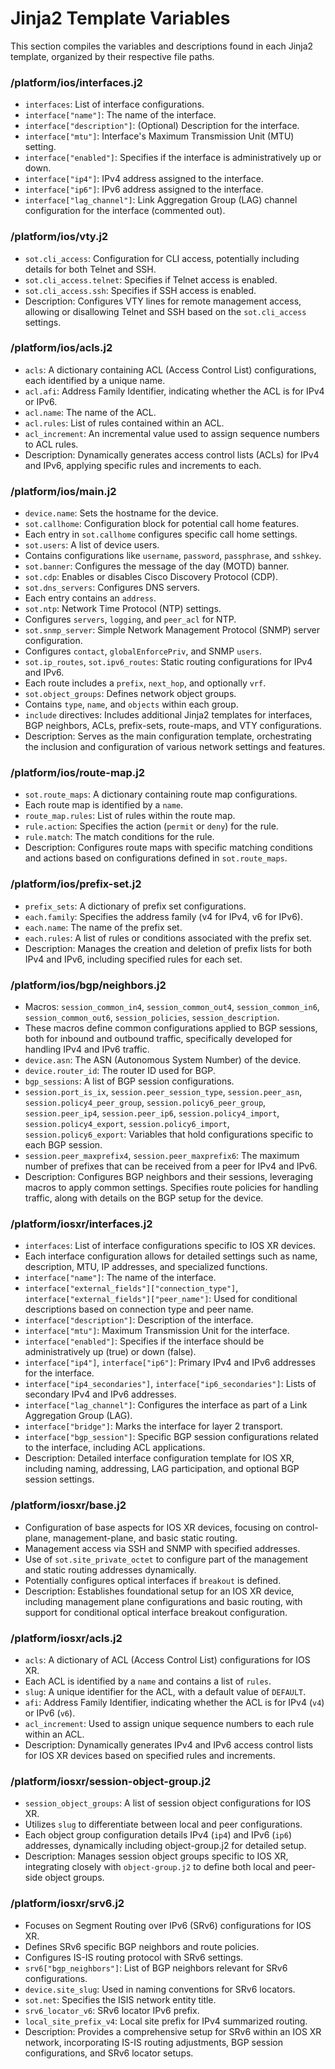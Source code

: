 # Jinja2 Template Variables

This section compiles the variables and descriptions found in each Jinja2 template, organized by their respective file paths.

### /platform/ios/interfaces.j2

- `interfaces`: List of interface configurations.
- `interface["name"]`: The name of the interface.
- `interface["description"]`: (Optional) Description for the interface.
- `interface["mtu"]`: Interface's Maximum Transmission Unit (MTU) setting.
- `interface["enabled"]`: Specifies if the interface is administratively up or down.
- `interface["ip4"]`: IPv4 address assigned to the interface.
- `interface["ip6"]`: IPv6 address assigned to the interface.
- `interface["lag_channel"]`: Link Aggregation Group (LAG) channel configuration for the interface (commented out).

### /platform/ios/vty.j2

- `sot.cli_access`: Configuration for CLI access, potentially including details for both Telnet and SSH.
- `sot.cli_access.telnet`: Specifies if Telnet access is enabled.
- `sot.cli_access.ssh`: Specifies if SSH access is enabled.
- Description: Configures VTY lines for remote management access, allowing or disallowing Telnet and SSH based on the `sot.cli_access` settings.

### /platform/ios/acls.j2

- `acls`: A dictionary containing ACL (Access Control List) configurations, each identified by a unique name.
- `acl.afi`: Address Family Identifier, indicating whether the ACL is for IPv4 or IPv6.
- `acl.name`: The name of the ACL.
- `acl.rules`: List of rules contained within an ACL.
- `acl_increment`: An incremental value used to assign sequence numbers to ACL rules.
- Description: Dynamically generates access control lists (ACLs) for IPv4 and IPv6, applying specific rules and increments to each.

### /platform/ios/main.j2

- `device.name`: Sets the hostname for the device.
- `sot.callhome`: Configuration block for potential call home features.
- Each entry in `sot.callhome` configures specific call home settings.
- `sot.users`: A list of device users.
- Contains configurations like `username`, `password`, `passphrase`, and `sshkey`.
- `sot.banner`: Configures the message of the day (MOTD) banner.
- `sot.cdp`: Enables or disables Cisco Discovery Protocol (CDP).
- `sot.dns_servers`: Configures DNS servers.
- Each entry contains an `address`.
- `sot.ntp`: Network Time Protocol (NTP) settings.
- Configures `servers`, `logging`, and `peer_acl` for NTP.
- `sot.snmp_server`: Simple Network Management Protocol (SNMP) server configuration.
- Configures `contact`, `globalEnforcePriv`, and SNMP `users`.
- `sot.ip_routes`, `sot.ipv6_routes`: Static routing configurations for IPv4 and IPv6.
- Each route includes a `prefix`, `next_hop`, and optionally `vrf`.
- `sot.object_groups`: Defines network object groups.
- Contains `type`, `name`, and `objects` within each group.
- `include` directives: Includes additional Jinja2 templates for interfaces, BGP neighbors, ACLs, prefix-sets, route-maps, and VTY configurations.
- Description: Serves as the main configuration template, orchestrating the inclusion and configuration of various network settings and features.

### /platform/ios/route-map.j2

- `sot.route_maps`: A dictionary containing route map configurations.
- Each route map is identified by a `name`.
- `route_map.rules`: List of rules within the route map.
- `rule.action`: Specifies the action (`permit` or `deny`) for the rule.
- `rule.match`: The match conditions for the rule.
- Description: Configures route maps with specific matching conditions and actions based on configurations defined in `sot.route_maps`.

### /platform/ios/prefix-set.j2

- `prefix_sets`: A dictionary of prefix set configurations.
- `each.family`: Specifies the address family (v4 for IPv4, v6 for IPv6).
- `each.name`: The name of the prefix set.
- `each.rules`: A list of rules or conditions associated with the prefix set.
- Description: Manages the creation and deletion of prefix lists for both IPv4 and IPv6, including specified rules for each set.

### /platform/ios/bgp/neighbors.j2

- Macros: `session_common_in4`, `session_common_out4`, `session_common_in6`, `session_common_out6`, `session_policies`, `session_description`.
- These macros define common configurations applied to BGP sessions, both for inbound and outbound traffic, specifically developed for handling IPv4 and IPv6 traffic.
- `device.asn`: The ASN (Autonomous System Number) of the device.
- `device.router_id`: The router ID used for BGP.
- `bgp_sessions`: A list of BGP session configurations.
- `session.port_is_ix`, `session.peer_session_type`, `session.peer_asn`, `session.policy4_peer_group`, `session.policy6_peer_group`, `session.peer_ip4`, `session.peer_ip6`, `session.policy4_import`, `session.policy4_export`, `session.policy6_import`, `session.policy6_export`: Variables that hold configurations specific to each BGP session.
- `session.peer_maxprefix4`, `session.peer_maxprefix6`: The maximum number of prefixes that can be received from a peer for IPv4 and IPv6.
- Description: Configures BGP neighbors and their sessions, leveraging macros to apply common settings. Specifies route policies for handling traffic, along with details on the BGP setup for the device.

### /platform/iosxr/interfaces.j2

- `interfaces`: List of interface configurations specific to IOS XR devices.
- Each interface configuration allows for detailed settings such as name, description, MTU, IP addresses, and specialized functions.
- `interface["name"]`: The name of the interface.
- `interface["external_fields"]["connection_type"]`, `interface["external_fields"]["peer_name"]`: Used for conditional descriptions based on connection type and peer name.
- `interface["description"]`: Description of the interface.
- `interface["mtu"]`: Maximum Transmission Unit for the interface.
- `interface["enabled"]`: Specifies if the interface should be administratively up (true) or down (false).
- `interface["ip4"]`, `interface["ip6"]`: Primary IPv4 and IPv6 addresses for the interface.
- `interface["ip4_secondaries"]`, `interface["ip6_secondaries"]`: Lists of secondary IPv4 and IPv6 addresses.
- `interface["lag_channel"]`: Configures the interface as part of a Link Aggregation Group (LAG).
- `interface["bridge"]`: Marks the interface for layer 2 transport.
- `interface["bgp_session"]`: Specific BGP session configurations related to the interface, including ACL applications.
- Description: Detailed interface configuration template for IOS XR, including naming, addressing, LAG participation, and optional BGP session settings.

### /platform/iosxr/base.j2

- Configuration of base aspects for IOS XR devices, focusing on control-plane, management-plane, and basic static routing.
- Management access via SSH and SNMP with specified addresses.
- Use of `sot.site_private_octet` to configure part of the management and static routing addresses dynamically.
- Potentially configures optical interfaces if `breakout` is defined.
- Description: Establishes foundational setup for an IOS XR device, including management plane configurations and basic routing, with support for conditional optical interface breakout configuration.

### /platform/iosxr/acls.j2

- `acls`: A dictionary of ACL (Access Control List) configurations for IOS XR.
- Each ACL is identified by a `name` and contains a list of `rules`.
- `slug`: A unique identifier for the ACL, with a default value of `DEFAULT`.
- `afi`: Address Family Identifier, indicating whether the ACL is for IPv4 (`v4`) or IPv6 (`v6`).
- `acl_increment`: Used to assign unique sequence numbers to each rule within an ACL.
- Description: Dynamically generates IPv4 and IPv6 access control lists for IOS XR devices based on specified rules and increments.

### /platform/iosxr/session-object-group.j2

- `session_object_groups`: A list of session object configurations for IOS XR.
- Utilizes `slug` to differentiate between local and peer configurations.
- Each object group configuration details IPv4 (`ip4`) and IPv6 (`ip6`) addresses, dynamically including object-group.j2 for detailed setup.
- Description: Manages session object groups specific to IOS XR, integrating closely with `object-group.j2` to define both local and peer-side object groups.

### /platform/iosxr/srv6.j2

- Focuses on Segment Routing over IPv6 (SRv6) configurations for IOS XR.
- Defines SRv6 specific BGP neighbors and route policies.
- Configures IS-IS routing protocol with SRv6 settings.
- `srv6["bgp_neighbors"]`: List of BGP neighbors relevant for SRv6 configurations.
- `device.site_slug`: Used in naming conventions for SRv6 locators.
- `sot.net`: Specifies the ISIS network entity title.
- `srv6_locator_v6`: SRv6 locator IPv6 prefix.
- `local_site_prefix_v4`: Local site prefix for IPv4 summarized routing.
- Description: Provides a comprehensive setup for SRv6 within an IOS XR network, incorporating IS-IS routing adjustments, BGP session configurations, and SRv6 locator setups.

